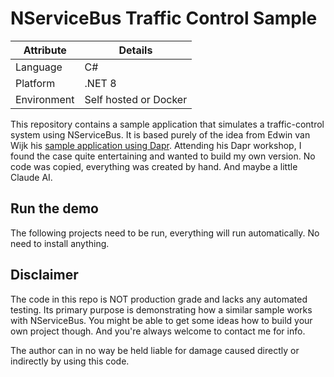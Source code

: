 # NServiceBus Traffic Control Sample

| Attribute            | Details                   |
| -------------------- | ------------------------- |
| Language             | C#                        |
| Platform             | .NET 8                    |
| Environment          | Self hosted or Docker     |

This repository contains a sample application that simulates a traffic-control system using NServiceBus.
It is based purely of the idea from Edwin van Wijk his [sample application using Dapr](https://github.com/EdwinVW/dapr-traffic-control/). Attending his Dapr workshop, I found the case quite entertaining and wanted to build my own version. No code was copied, everything was created by hand. And maybe a little Claude AI.

## Run the demo

The following projects need to be run, everything will run automatically. No need to install anything.

## Disclaimer

The code in this repo is NOT production grade and lacks any automated testing. Its primary purpose is demonstrating how a similar sample works with NServiceBus. You might be able to get some ideas how to build your own project though. And you're always welcome to contact me for info.

The author can in no way be held liable for damage caused directly or indirectly by using this code.
